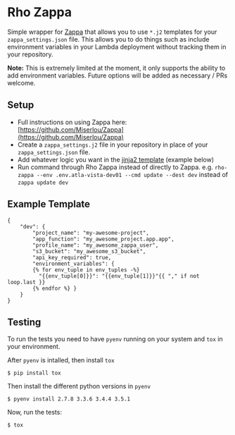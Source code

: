 # Rho Zappa

Simple wrapper for [Zappa](https://www.zappa.io/) that allows you to use `*.j2`
templates for your `zappa_settings.json` file. This allows you to do things
such as include environment variables in your Lambda deployment without
tracking them in your repository.

__Note:__ This is extremely limited at the moment, it only supports the ability
to add environment variables. Future options will be added as necessary / PRs
welcome.

## Setup

* Full instructions on using Zappa here:
[https://github.com/Miserlou/Zappa](https://github.com/Miserlou/Zappa)
* Create a `zappa_settings.j2` file in your repository in place of your
`zappa_settings.json` file.
* Add whatever logic you want in the
[jinja2 template](http://jinja.pocoo.org/docs/2.9/) (example below)
* Run command through Rho Zappa instead of directly to Zappa. e.g.
`rho-zappa --env .env.atla-vista-dev01 --cmd update --dest dev` instead of
`zappa update dev`

## Example Template
```
{
    "dev": {
        "project_name": "my-awesome-project",
        "app_function": "my_awesome_project.app.app",
        "profile_name": "my_awesome_zappa_user",
        "s3_bucket": "my_awesome_s3_bucket",
        "api_key_required": true,
        "environment_variables": {
        {% for env_tuple in env_tuples -%}
          "{{env_tuple[0]}}": "{{env_tuple[1]}}"{{ "," if not loop.last }}
        {% endfor %} }
    }
}
```

## Testing

To run the tests you need to have `pyenv` running on your system and `tox` in
your environment.

After `pyenv` is intalled, then install `tox`

    $ pip install tox

Then install the different python versions in `pyenv`

    $ pyenv install 2.7.8 3.3.6 3.4.4 3.5.1

Now, run the tests:

    $ tox

